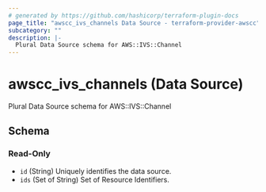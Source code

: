 ```yaml
---
# generated by https://github.com/hashicorp/terraform-plugin-docs
page_title: "awscc_ivs_channels Data Source - terraform-provider-awscc"
subcategory: ""
description: |-
  Plural Data Source schema for AWS::IVS::Channel
---
```


# awscc_ivs_channels (Data Source)

Plural Data Source schema for AWS::IVS::Channel



<!-- schema generated by tfplugindocs -->
## Schema

### Read-Only

- `id` (String) Uniquely identifies the data source.
- `ids` (Set of String) Set of Resource Identifiers.


